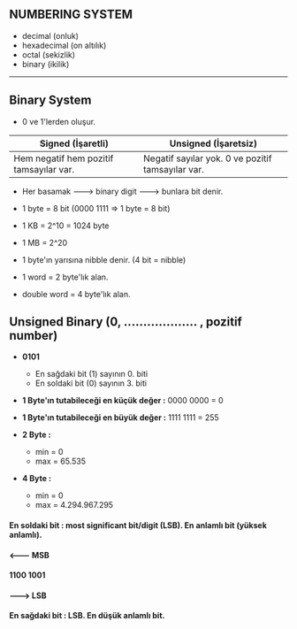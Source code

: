## NUMBERING SYSTEM
* decimal     (onluk)
* hexadecimal (on altılık)
* octal       (sekizlik)
* binary      (ikilik)

--------------------------------------------------------------------------------------------------------------------------------------------------------------------------

## Binary System
* 0 ve 1'lerden oluşur.

| Signed (İşaretli) | Unsigned (İşaretsiz) |
|--|--|
| Hem negatif hem pozitif tamsayılar var. | Negatif sayılar yok. 0 ve pozitif tamsayılar var. |

* Her basamak ---> binary digit ---> bunlara bit denir.
* 1 byte = 8 bit    (0000 1111 => 1 byte = 8 bit)
* 1 KB = 2^10 = 1024 byte
* 1 MB = 2^20

* 1 byte'ın yarısına nibble denir. (4 bit = nibble)
* 1 word = 2 byte'lık alan.
* double word = 4 byte'lık alan.

## Unsigned Binary (0, ................... , pozitif number)

* **0101**
  * En sağdaki bit (1) sayının 0. biti
  * En soldaki bit (0) sayının 3. biti

* **1 Byte'ın tutabileceği en küçük değer :** 0000 0000 = 0
* **1 Byte'ın tutabileceği en büyük değer :** 1111 1111 = 255

* **2 Byte :**
  * min = 0
  * max = 65.535

* **4 Byte :**
  * min = 0
  * max = 4.294.967.295


#### En soldaki bit : most significant bit/digit (LSB). En anlamlı bit (yüksek anlamlı).
#### <--- MSB
#### 1100 1001
####      ---> LSB
#### En sağdaki bit : LSB. En düşük anlamlı bit.



















